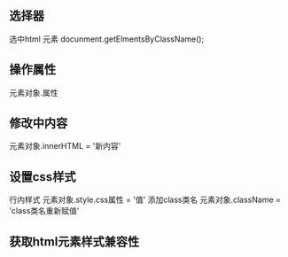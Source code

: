 ##  选择器
选中html 元素
docunment.getElmentsByClassName();


## 操作属性
元素对象.属性

## 修改中内容
元素对象.innerHTML = '新内容'

## 设置css样式
行内样式
   元素对象.style.css属性 = '值'
添加class类名
元素对象.className = 'class类名重新赋值'

## 获取html元素样式兼容性 

